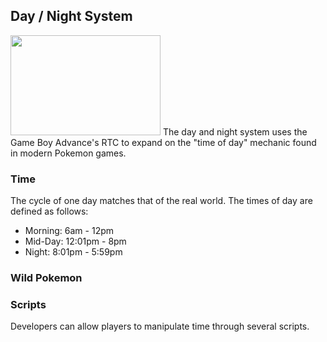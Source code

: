 ## Day / Night System
<img src="" alt="" height=160px width=240px>
 The day and night system uses the Game Boy Advance's RTC to expand on the "time of day" mechanic found in modern Pokemon games.

### Time
The cycle of one day matches that of the real world. The times of day are defined as follows:

- Morning: 6am - 12pm
- Mid-Day: 12:01pm - 8pm
- Night: 8:01pm - 5:59pm

### Wild Pokemon


### Scripts
Developers can allow players to manipulate time through several scripts.
